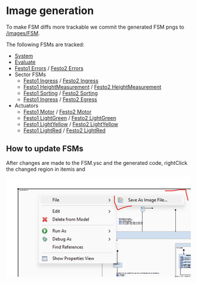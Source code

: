# Image generation

To make FSM diffs more trackable we commit the generated FSM pngs to [/images/FSM](/images/FSM). 

The following FSMs are tracked:

 - [System](/images/FSM/00_System.png)
 - [Evaluate](/images/FSM/01_evaluate.png)
 - [Festo1 Errors](/images/FSM/Festo1/00_Errors1.png) / [Festo2 Errors](/images/FSM/Festo2/00_Errors2.png)
 - Sector FSMs
    - [Festo1 Ingress](/images/FSM/Festo1/10_Ingress1.png) / [Festo2 Ingress](/images/FSM/Festo2/10_Ingress2.png)
    - [Festo1 HeightMeasurement](/images/FSM/Festo1/11_HeightMeasurement1.png) / [Festo2 HeightMeasurement](/images/FSM/Festo2/11_HeightMeasurement2.png)
    - [Festo1 Sorting](/images/FSM/Festo1/12_Sorting1.png) / [Festo2 Sorting](/images/FSM/Festo2/12_Sorting2.png)
    - [Festo1 Ingress](/images/FSM/Festo1/13_Egress1.png) / [Festo2 Egress](/images/FSM/Festo2/13_Egress2.png)
 - Actuators
    - [Festo1 Motor](/images/FSM/Festo1/Actuators/00_Motor1.png) / [Festo2 Motor](/images/FSM/Festo2/Actuators/00_Motor2.png)
    - [Festo1 LightGreen](/images/FSM/Festo1/Actuators/01_LampGreen1.png) / [Festo2 LightGreen](/images/FSM/Festo2/Actuators/01_LampGreen2.png)
    - [Festo1 LightYellow](/images/FSM/Festo1/Actuators/02_LampYellow1.png) / [Festo2 LightYellow](/images/FSM/Festo2/Actuators/02_LampYellow2.png)
    - [Festo1 LightRed](/images/FSM/Festo1/Actuators/03_LampRed1.png) / [Festo2 LightRed](/images/FSM/Festo2/Actuators/03_LampRed2.png)

## How to update FSMs

After changes are made to the FSM.ysc and the generated code, rightClick the changed region in itemis and 

![screenshot-generate-region.png](/images/screenshot-generate-region.png)